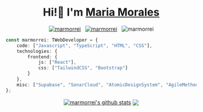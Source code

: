 <p align="center" width="300">
   <h1 align="center">Hi!👋 I'm <a href="https://www.linkedin.com/in/maria-morales-reina" title="See my LinkedIn profile" target="_blank">Maria Morales</a></h1>
</p>

<p align="center">
  <a href="https://www.linkedin.com/in/maria-morales-reina" title="See my LinkedIn profile" target="_blank"><img src="https://img.shields.io/badge/-marmorrei-blue?style=flat-square&logo=Linkedin&logoColor=white&link=https://www.linkedin.com/in/maria-morales-reina/" alt="marmorrei"/></a>&nbsp;&nbsp;
  <a href="https://github.com/marmorrei" title="Follow me on GitHub" target="_blank"><img src="https://img.shields.io/github/followers/marmorrei?label=follow&style=social" alt="marmorrei"/></a>&nbsp;&nbsp;
  <img src="https://komarev.com/ghpvc/?username=marmorrei&label=Profile%20views&color=0e75b6&style=flat" alt="marmorrei" />
</p>

```typescript
const marmorrei: TWebDeveloper = {
    code: ["Javascript", "TypeScript", "HTML", "CSS"],
    technologies: {
        frontend: {
            js: ["React"],
            css: ["TailwindCSS", "Bootstrap"]
        }
    },
    misc: ["Supabase", "SonarCloud", "AtomicDesignSystem", "AgileMethodologies"],
};
```
<div align="center"><a href="https://github.com/marmorrei/github-readme-stats"><img align="center" src="https://github-readme-stats.vercel.app/api?username=marmorrei&show_icons=true&include_all_commits=true&theme=react&hide_border=false" alt="marmorrei's github stats" /></a>  <a href="https://github.com/marmorrei/github-readme-stats"><img align="center" src="https://github-readme-stats.vercel.app/api/top-langs/?username=marmorrei&layout=compact&theme=react&hide_border=false" /></a></div>
